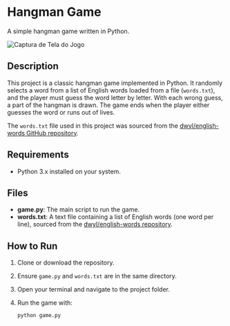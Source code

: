 # Hangman Game

A simple hangman game written in Python.

![Captura de Tela do Jogo](https://imgur.com/a/hangman-game-screenshot-bajSOkX)

## Description

This project is a classic hangman game implemented in Python. It randomly selects a word from a list of English words loaded from a file (`words.txt`), and the player must guess the word letter by letter. With each wrong guess, a part of the hangman is drawn. The game ends when the player either guesses the word or runs out of lives.

The `words.txt` file used in this project was sourced from the [dwyl/english-words GitHub repository](https://github.com/dwyl/english-words/blob/master/words.txt).

## Requirements

- Python 3.x installed on your system.

## Files

- **game.py**: The main script to run the game.  
- **words.txt**: A text file containing a list of English words (one word per line), sourced from the [dwyl/english-words repository](https://github.com/dwyl/english-words/blob/master/words.txt).

## How to Run

1. Clone or download the repository.  
2. Ensure `game.py` and `words.txt` are in the same directory.  
3. Open your terminal and navigate to the project folder.  
4. Run the game with:

   ```bash
   python game.py
